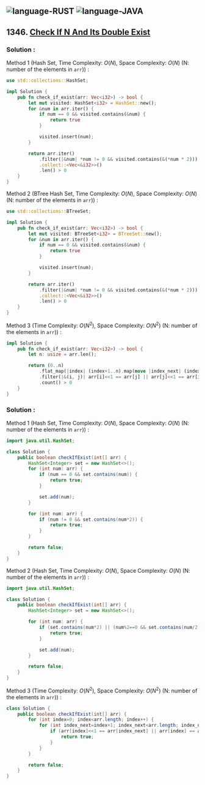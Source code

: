 ![language-RUST](https://img.shields.io/badge/RUST-8d4004?style=for-the-badge&logo=RUST)
![language-JAVA](https://img.shields.io/badge/Java-ED8B00?style=for-the-badge&logo=openjdk)
---

## 1346. [Check If N And Its Double Exist](https://leetcode.com/problems/check-if-n-and-its-double-exist)

### Solution :

Method 1 (Hash Set, Time Complexity: $O(N)$, Space Complexity: $O(N)$ (N: number of the elements in `arr`)) :
```rust
use std::collections::HashSet;

impl Solution {
    pub fn check_if_exist(arr: Vec<i32>) -> bool {
        let mut visited: HashSet<i32> = HashSet::new();
        for &num in arr.iter() {
            if num == 0 && visited.contains(&num) {
                return true
            }

            visited.insert(num);
        }

        return arr.iter()
            .filter(|&num| *num != 0 && visited.contains(&(*num * 2)))
            .collect::<Vec<&i32>>()
            .len() > 0
    }
}
```

Method 2 (BTree Hash Set, Time Complexity: $O(N)$, Space Complexity: $O(N)$ (N: number of the elements in `arr`)) :
```rust
use std::collections::BTreeSet;

impl Solution {
    pub fn check_if_exist(arr: Vec<i32>) -> bool {
        let mut visited: BTreeSet<i32> = BTreeSet::new();
        for &num in arr.iter() {
            if num == 0 && visited.contains(&num) {
                return true
            }

            visited.insert(num);
        }

        return arr.iter()
            .filter(|&num| *num != 0 && visited.contains(&(*num * 2)))
            .collect::<Vec<&i32>>()
            .len() > 0
    }
}
```

Method 3 (Time Complexity: $O(N^2)$, Space Complexity: $O(N^2)$ (N: number of the elements in `arr`)) :
```rust
impl Solution {
    pub fn check_if_exist(arr: Vec<i32>) -> bool {
        let n: usize = arr.len();

        return (0..n)
            .flat_map(|index| (index+1..n).map(move |index_next| (index, index_next)))
            .filter(|&(i, j)| arr[i]<<1 == arr[j] || arr[j]<<1 == arr[i])
            .count() > 0
    }
}
```

### Solution :

Method 1 (Hash Set, Time Complexity: $O(N)$, Space Complexity: $O(N)$ (N: number of the elements in `arr`)) :
```java
import java.util.HashSet;

class Solution {
    public boolean checkIfExist(int[] arr) {
        HashSet<Integer> set = new HashSet<>();
        for (int num: arr) {
            if (num == 0 && set.contains(num)) {
                return true;
            }

            set.add(num);
        }

        for (int num: arr) {
            if (num != 0 && set.contains(num*2)) {
                return true;
            }
        }

        return false;
    }
}
```

Method 2 (Hash Set, Time Complexity: $O(N)$, Space Complexity: $O(N)$ (N: number of the elements in `arr`)) :
```java
import java.util.HashSet;

class Solution {
    public boolean checkIfExist(int[] arr) {
        HashSet<Integer> set = new HashSet<>();

        for (int num: arr) {
            if (set.contains(num*2) || (num%2==0 && set.contains(num/2))) {
                return true;
            }

            set.add(num);
        }

        return false;
    }
}
```

Method 3 (Time Complexity: $O(N^2)$, Space Complexity: $O(N^2)$ (N: number of the elements in `arr`)) :
```java
class Solution {
    public boolean checkIfExist(int[] arr) {
        for (int index=0; index<arr.length; index++) {
            for (int index_next=index+1; index_next<arr.length; index_next++) {
                if (arr[index]<<1 == arr[index_next] || arr[index] == arr[index_next]<<1) {
                    return true;
                }
            }
        }

        return false;
    }
}
```
